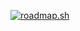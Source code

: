 [![roadmap.sh](https://api.roadmap.sh/v1-badge/tall/655965fe68ca6026134cc60a?variant=dark)](https://roadmap.sh)
